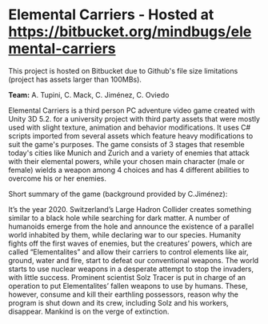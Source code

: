 # Elemental Carriers - Hosted at https://bitbucket.org/mindbugs/elemental-carriers

This project is hosted on Bitbucket due to Github's file size limitations (project has assets larger than 100MBs).

<b>Team:</b> A. Tupini, C. Mack, C. Jiménez, C. Oviedo

Elemental Carriers is a third person PC adventure video game created with Unity 3D 5.2. for a university project with third party assets that were mostly used with slight texture, animation and behavior modifications. It uses C# scripts imported from several assets which feature heavy modifications to suit the game's purposes.
The game consists of 3 stages that resemble today's cities like Munich and Zurich and a variety of enemies that attack with their elemental powers, while your chosen main character (male or female) wields a weapon among 4 choices and has 4 different abilities to overcome his or her enemies.

Short summary of the game (background provided by C.Jiménez):

It’s the year 2020. Switzerland’s Large Hadron Collider creates something similar to a black hole while searching for dark matter. A number of humanoids emerge from the hole and announce the existence of a parallel world inhabited by them, while declaring war to our species.
	Humanity fights off the first waves of enemies, but the creatures’ powers, which are called “Elementalites” and allow their carriers to control elements like air, ground, water and fire, start to defeat our conventional weapons. The world starts to use nuclear weapons in a desperate attempt to stop the invaders, with little success.
	Prominent scientist Solz Tracer is put in charge of an operation to put Elementalites’ fallen weapons to use by humans. These, however, consume and kill their earthling possessors, reason why the program is shut down and its crew, including Solz and his workers, disappear. Mankind is on the verge of extinction.
